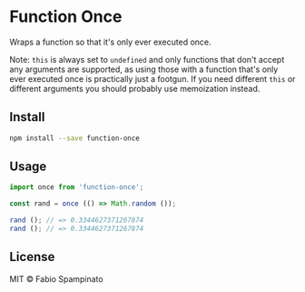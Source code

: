 # Function Once

Wraps a function so that it's only ever executed once.

Note: `this` is always set to `undefined` and only functions that don't accept any arguments are supported, as using those with a function that's only ever executed once is practically just a footgun. If you need different `this` or different arguments you should probably use memoization instead.

## Install

```sh
npm install --save function-once
```

## Usage

```ts
import once from 'function-once';

const rand = once (() => Math.random ());

rand (); // => 0.3344627371267874
rand (); // => 0.3344627371267874
```

## License

MIT © Fabio Spampinato
